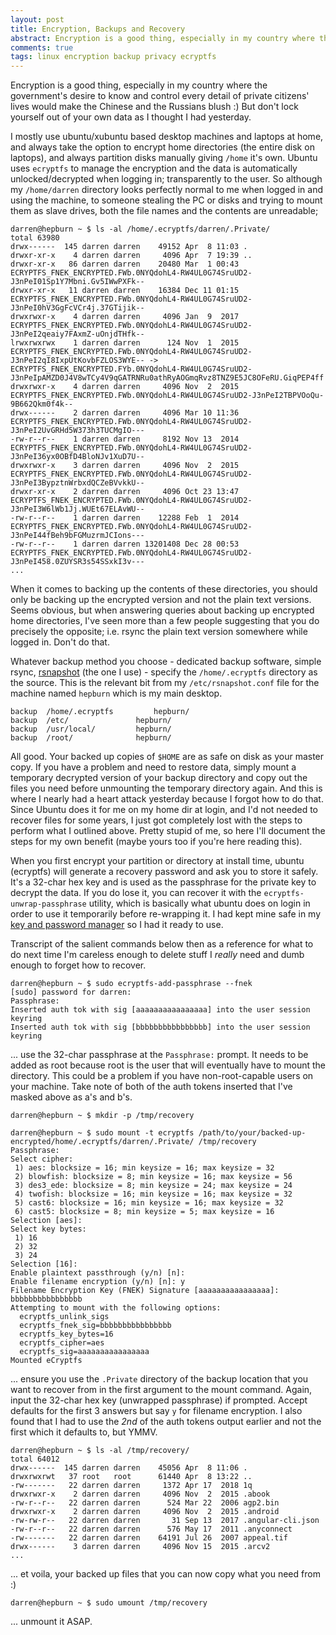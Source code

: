 ```yaml
---
layout: post
title: Encryption, Backups and Recovery
abstract: Encryption is a good thing, especially in my country where the government's desire to know and control every detail of private citizens' lives would make the Chinese and the Russians blush :) But don't lock yourself out of your own data as I thought I had yesterday.
comments: true
tags: linux encryption backup privacy ecryptfs
---
```


Encryption is a good thing, especially in my country where the government's desire to know and control every detail of private citizens' lives would make the Chinese and the Russians blush :) But don't lock yourself out of your own data as I thought I had yesterday.

I mostly use ubuntu/xubuntu based desktop machines and laptops at home, and always take the option to encrypt home directories (the entire disk on laptops), and always partition disks manually giving `/home` it's own. Ubuntu uses `ecryptfs` to manage the encryption and the data is automatically unlocked/decrypted when logging in; transparently to the user. So although my `/home/darren` directory looks perfectly normal to me when logged in and using the machine, to someone stealing the PC or disks and trying to mount them as slave drives, both the file names and the contents are unreadable;

```
darren@hepburn ~ $ ls -al /home/.ecryptfs/darren/.Private/
total 63980
drwx------  145 darren darren    49152 Apr  8 11:03 .
drwxr-xr-x    4 darren darren     4096 Apr  7 19:39 ..
drwxr-xr-x   86 darren darren    20480 Mar  1 00:43 ECRYPTFS_FNEK_ENCRYPTED.FWb.0NYQdohL4-RW4UL0G74SruUD2-J3nPeI01Sp1Y7Mbni.Gv5IWwPXFk--
drwxr-xr-x   11 darren darren    16384 Dec 11 01:15 ECRYPTFS_FNEK_ENCRYPTED.FWb.0NYQdohL4-RW4UL0G74SruUD2-J3nPeI0hV3GgFcVCr4j.37GTijik--
drwxrwxr-x    4 darren darren     4096 Jan  9  2017 ECRYPTFS_FNEK_ENCRYPTED.FWb.0NYQdohL4-RW4UL0G74SruUD2-J3nPeI2qeaiy7FAxmZ-uOnjdTHfk--
lrwxrwxrwx    1 darren darren      124 Nov  1  2015 ECRYPTFS_FNEK_ENCRYPTED.FWb.0NYQdohL4-RW4UL0G74SruUD2-J3nPeI2qI8IxpUtKovbFZLOS3WYE-- -> ECRYPTFS_FNEK_ENCRYPTED.FYb.0NYQdohL4-RW4UL0G74SruUD2-J3nPeIpAMZD0J4V8wTCy4V9qGATRNRu0athRyAOGmqRvz8TNZ9E5JC8OFeRU.GiqPEP4ff
drwxrwxr-x    4 darren darren     4096 Nov  2  2015 ECRYPTFS_FNEK_ENCRYPTED.FWb.0NYQdohL4-RW4UL0G74SruUD2-J3nPeI2TBPVOoQu-9B662Qkm0f4k--
drwx------    2 darren darren     4096 Mar 10 11:36 ECRYPTFS_FNEK_ENCRYPTED.FWb.0NYQdohL4-RW4UL0G74SruUD2-J3nPeI2UvGRHd5W373h3TUCMgIO---
-rw-r--r--    1 darren darren     8192 Nov 13  2014 ECRYPTFS_FNEK_ENCRYPTED.FWb.0NYQdohL4-RW4UL0G74SruUD2-J3nPeI36yx0OBfD4BloNJv1XuD7U--
drwxrwxr-x    3 darren darren     4096 Nov  2  2015 ECRYPTFS_FNEK_ENCRYPTED.FWb.0NYQdohL4-RW4UL0G74SruUD2-J3nPeI3BypztnWrbxdQCZeBVvkkU--
drwxr-xr-x    2 darren darren     4096 Oct 23 13:47 ECRYPTFS_FNEK_ENCRYPTED.FWb.0NYQdohL4-RW4UL0G74SruUD2-J3nPeI3W6lWb1Jj.WUEt67ELAvWU--
-rw-r--r--    1 darren darren    12288 Feb  1  2014 ECRYPTFS_FNEK_ENCRYPTED.FWb.0NYQdohL4-RW4UL0G74SruUD2-J3nPeI44fBeh9bFGMuzrmJCIons---
-rw-r--r--    1 darren darren 13201408 Dec 28 00:53 ECRYPTFS_FNEK_ENCRYPTED.FWb.0NYQdohL4-RW4UL0G74SruUD2-J3nPeI458.0ZUYSR3s54SSxkI3v---
...
```

When it comes to backing up the contents of these directories, you should only be backing up the encrypted version and not the plain text versions. Seems obvious, but when answering queries about backing up encrypted home directories, I've seen more than a few people suggesting that you do precisely the opposite; i.e. rsync the plain text version somewhere while logged in. Don't do that.

Whatever backup method you choose - dedicated backup software, simple rsync, [rsnapshot](https://www.rsnapshot.org) (the one I use) - specify the `/home/.ecryptfs` directory as the source. This is the relevant bit from my `/etc/rsnapshot.conf` file for the machine named `hepburn` which is my main desktop.

```
backup	/home/.ecryptfs			hepburn/
backup	/etc/				hepburn/
backup	/usr/local/			hepburn/
backup	/root/				hepburn/
```

All good. Your backed up copies of `$HOME` are as safe on disk as your master copy. If you have a problem and need to restore data, simply mount a temporary decrypted version of your backup directory and copy out the files you need before unmounting the temporary directory again. And this is where I nearly had a heart attack yesterday because I forgot how to do that. Since Ubuntu does it for me on my home dir at login, and I'd not needed to recover files for some years, I just got completely lost with the steps to perform what I outlined above. Pretty stupid of me, so here I'll document the steps for my own benefit (maybe yours too if you're here reading this).

When you first encrypt your partition or directory at install time, ubuntu (ecryptfs) will generate a recovery password and ask you to store it safely. It's a 32-char hex key and is used as the passphrase for the private key to decrypt the data. If you do lose it, you can recover it with the `ecryptfs-unwrap-passphrase` utility, which is basically what ubuntu does on login in order to use it temporarily before re-wrapping it. I had kept mine safe in my [key and password manager](https:///www.keepassx.org/) so I had it ready to use.

Transcript of the salient commands below then as a reference for what to do next time I'm careless enough to delete stuff I *really* need and dumb enough to forget how to recover.

```
darren@hepburn ~ $ sudo ecryptfs-add-passphrase --fnek
[sudo] password for darren: 
Passphrase: 
Inserted auth tok with sig [aaaaaaaaaaaaaaaa] into the user session keyring
Inserted auth tok with sig [bbbbbbbbbbbbbbbb] into the user session keyring
```
... use the 32-char passphrase at the `Passphrase:` prompt. It needs to be added as root because root is the user that will eventually have to mount the directory. This could be a problem if you have non-root-capable users on your machine. Take note of both of the auth tokens inserted that I've masked above as a's and b's.

```
darren@hepburn ~ $ mkdir -p /tmp/recovery

darren@hepburn ~ $ sudo mount -t ecryptfs /path/to/your/backed-up-encrypted/home/.ecryptfs/darren/.Private/ /tmp/recovery
Passphrase: 
Select cipher: 
 1) aes: blocksize = 16; min keysize = 16; max keysize = 32
 2) blowfish: blocksize = 8; min keysize = 16; max keysize = 56
 3) des3_ede: blocksize = 8; min keysize = 24; max keysize = 24
 4) twofish: blocksize = 16; min keysize = 16; max keysize = 32
 5) cast6: blocksize = 16; min keysize = 16; max keysize = 32
 6) cast5: blocksize = 8; min keysize = 5; max keysize = 16
Selection [aes]: 
Select key bytes: 
 1) 16
 2) 32
 3) 24
Selection [16]: 
Enable plaintext passthrough (y/n) [n]: 
Enable filename encryption (y/n) [n]: y
Filename Encryption Key (FNEK) Signature [aaaaaaaaaaaaaaaa]: bbbbbbbbbbbbbbbb
Attempting to mount with the following options:
  ecryptfs_unlink_sigs
  ecryptfs_fnek_sig=bbbbbbbbbbbbbbbb
  ecryptfs_key_bytes=16
  ecryptfs_cipher=aes
  ecryptfs_sig=aaaaaaaaaaaaaaaa
Mounted eCryptfs
```
... ensure you use the `.Private` directory of the backup location that you want to recover from in the first argument to the mount command. Again, input the 32-char hex key (unwrapped passphrase) if prompted. Accept defaults for the first 3 answers but say `y` for filename encryption. I also found that I had to use the *2nd* of the auth tokens output earlier and not the first which it defaults to, but YMMV.

```
darren@hepburn ~ $ ls -al /tmp/recovery/
total 64012
drwx------  145 darren darren    45056 Apr  8 11:06 .
drwxrwxrwt   37 root   root      61440 Apr  8 13:22 ..
-rw-------   22 darren darren     1372 Apr 17  2018 1q
drwxrwxr-x    2 darren darren     4096 Nov  2  2015 .abook
-rw-r--r--   22 darren darren      524 Mar 22  2006 agp2.bin
drwxrwxr-x    2 darren darren     4096 Nov  2  2015 .android
-rw-rw-r--   22 darren darren       31 Sep 13  2017 .angular-cli.json
-rw-r--r--   22 darren darren      576 May 17  2011 .anyconnect
-rw-------   22 darren darren    64191 Jul 26  2007 appeal.tif
drwx------    3 darren darren     4096 Nov 15  2015 .arcv2
...
```
... et voila, your backed up files that you can now copy what you need from :) 

```
darren@hepburn ~ $ sudo umount /tmp/recovery 
```
... unmount it ASAP.
